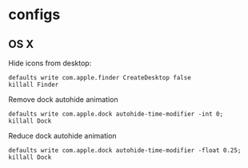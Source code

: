 # configs

## OS X

Hide icons from desktop:

```
defaults write com.apple.finder CreateDesktop false
killall Finder
```

Remove dock autohide animation

```
defaults write com.apple.dock autohide-time-modifier -int 0;
killall Dock
```

Reduce dock autohide animation

```
defaults write com.apple.dock autohide-time-modifier -float 0.25;
killall Dock
```
